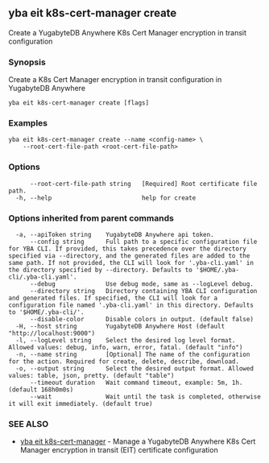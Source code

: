 ## yba eit k8s-cert-manager create

Create a YugabyteDB Anywhere K8s Cert Manager encryption in transit configuration

### Synopsis

Create a K8s Cert Manager encryption in transit configuration in YugabyteDB Anywhere

```
yba eit k8s-cert-manager create [flags]
```

### Examples

```
yba eit k8s-cert-manager create --name <config-name> \
	--root-cert-file-path <root-cert-file-path>
```

### Options

```
      --root-cert-file-path string   [Required] Root certificate file path.
  -h, --help                         help for create
```

### Options inherited from parent commands

```
  -a, --apiToken string    YugabyteDB Anywhere api token.
      --config string      Full path to a specific configuration file for YBA CLI. If provided, this takes precedence over the directory specified via --directory, and the generated files are added to the same path. If not provided, the CLI will look for '.yba-cli.yaml' in the directory specified by --directory. Defaults to '$HOME/.yba-cli/.yba-cli.yaml'.
      --debug              Use debug mode, same as --logLevel debug.
      --directory string   Directory containing YBA CLI configuration and generated files. If specified, the CLI will look for a configuration file named '.yba-cli.yaml' in this directory. Defaults to '$HOME/.yba-cli/'.
      --disable-color      Disable colors in output. (default false)
  -H, --host string        YugabyteDB Anywhere Host (default "http://localhost:9000")
  -l, --logLevel string    Select the desired log level format. Allowed values: debug, info, warn, error, fatal. (default "info")
  -n, --name string        [Optional] The name of the configuration for the action. Required for create, delete, describe, download.
  -o, --output string      Select the desired output format. Allowed values: table, json, pretty. (default "table")
      --timeout duration   Wait command timeout, example: 5m, 1h. (default 168h0m0s)
      --wait               Wait until the task is completed, otherwise it will exit immediately. (default true)
```

### SEE ALSO

* [yba eit k8s-cert-manager](yba_eit_k8s-cert-manager.md)	 - Manage a YugabyteDB Anywhere K8s Cert Manager encryption in transit (EIT) certificate configuration

